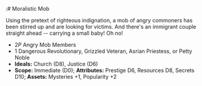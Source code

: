 :# Moralistic Mob

Using the pretext of righteous indignation, a mob of angry commoners has
been stirred up and are looking for victims. And there's an immigrant
couple straight ahead -- carrying a small baby\! Oh no\!

  - 2*P* Angry Mob Members
  - 1 Dangerous Revolutionary, Grizzled Veteran, Asrian Priestess, or
    Petty Noble
  - **Ideals:** Church (D8), Justice (D6)
  - **Scope:** Immediate (D0); **Attributes:** Prestige D6, Resources
    D8, Secrets D10; **Assets:** Mysteries +1, Popularity +2

